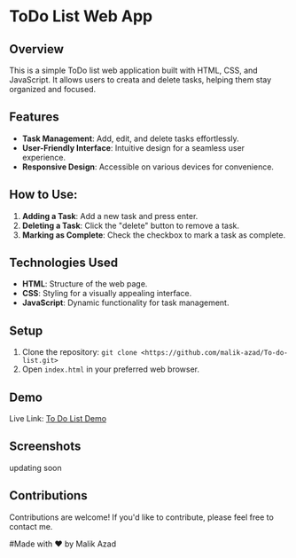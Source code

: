
# ToDo List Web App

## Overview

This is a simple ToDo list web application built with HTML, CSS, and JavaScript. It allows users to creata and delete tasks, helping them stay organized and focused.

## Features

- **Task Management**: Add, edit, and delete tasks effortlessly.
- **User-Friendly Interface**: Intuitive design for a seamless user experience.
- **Responsive Design**: Accessible on various devices for convenience.

## How to Use:

1. **Adding a Task**: Add a new task and press enter.
3. **Deleting a Task**: Click the "delete" button to remove a task.
4. **Marking as Complete**: Check the checkbox to mark a task as complete.

## Technologies Used

- **HTML**: Structure of the web page.
- **CSS**: Styling for a visually appealing interface.
- **JavaScript**: Dynamic functionality for task management.

## Setup

1. Clone the repository: `git clone <https://github.com/malik-azad/To-do-list.git>`
2. Open `index.html` in your preferred web browser.

## Demo

Live Link: [To Do List Demo](https://malik-azad.github.io/To-do-list/) 

## Screenshots

updating soon

## Contributions

Contributions are welcome! If you'd like to contribute, please feel free to contact me.

#Made with ❤️ by Malik Azad




